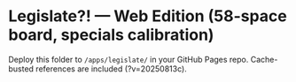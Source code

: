 # Legislate?! — Web Edition (58-space board, specials calibration)
Deploy this folder to `/apps/legislate/` in your GitHub Pages repo.
Cache-busted references are included (?v=20250813c).

